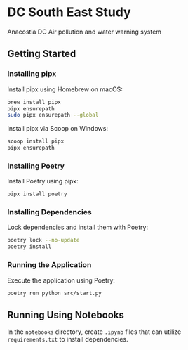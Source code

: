 # DC South East Study

Anacostia DC Air pollution and water warning system

## Getting Started

### Installing pipx

Install pipx using Homebrew on macOS:

```bash
brew install pipx
pipx ensurepath
sudo pipx ensurepath --global
```

Install pipx via Scoop on Windows:

```bash
scoop install pipx
pipx ensurepath
```

### Installing Poetry

Install Poetry using pipx:

```bash
pipx install poetry
```

### Installing Dependencies

Lock dependencies and install them with Poetry:

```bash
poetry lock --no-update
poetry install
```

### Running the Application

Execute the application using Poetry:

```bash
poetry run python src/start.py
```

## Running Using Notebooks

In the `notebooks` directory, create `.ipynb` files that can utilize `requirements.txt` to install dependencies.
